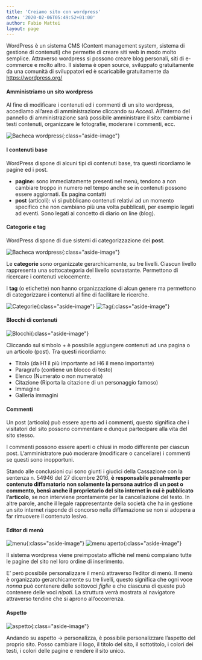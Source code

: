```yaml
---
title: 'Creiamo sito con wordpress'
date: '2020-02-06T05:49:52+01:00'
author: Fabio Mattei
layout: page
---
```


WordPress è un sistema CMS (Content management system, sistema di gestione di contenuti) che permette di creare siti web in modo molto semplice. Attraverso wordpress si possono creare blog personali, siti di e-commerce e molto altro. Il sistema è open source, sviluppato gratuitamente da una comunità di sviluppatori ed è scaricabile gratuitamente da <https://wordpress.org/>

#### Amministriamo un sito wordpress

Al fine di modificare i contenuti ed i commenti di un sito wordpress, accediamo all’area di amministrazione cliccando su *Accedi*. All’interno del pannello di amministrazione sarà possibile amministrare il sito: cambiarne i testi contenuti, organizzare le fotografie, moderare i commenti, ecc.

![Bacheca wordpress](/images/web/wordpress/bacheca_wordpress.png){:class="aside-image"}

#### I contenuti base

WordPress dispone di alcuni tipi di contenuti base, tra questi ricordiamo le pagine ed i post.

- **pagine:** sono immediatamente presenti nel menú, tendono a non cambiare troppo in numero nel tempo anche se in contenuti possono essere aggiornati. Es pagina contatti
- **post** (articoli): vi si pubblicano contenuti relativi ad un momento specifico che non cambiano più una volta pubblicati, per esempio legati ad eventi. Sono legati al concetto di diario on line (blog).

#### Categorie e tag

WordPress dispone di due sistemi di categorizzazione dei **post**.


![Bacheca wordpress](/images/web/wordpress/categorie_tag-1.png){:class="aside-image"}

Le **categorie** sono organizzate gerarchicamente, su tre livelli. Ciascun livello rappresenta una sottocategoria del livello sovrastante. Permettono di ricercare i contenuti velocemente.

I **tag** (o etichette) non hanno organizzazione di alcun genere ma permettono di categorizzare i contenuti al fine di facilitare le ricerche.

![Categorie](/images/web/wordpress/categorie.png){:class="aside-image"}
![Tag](/images/web/wordpress/tag.png){:class="aside-image"}

#### Blocchi di contenuti

![Blocchi](/images/web/wordpress/blocchi.png){:class="aside-image"}

Cliccando sul simbolo + è possibile aggiungere contenuti ad una pagina o un articolo (post). Tra questi ricordiamo:

- Titolo (da H1 il più importante ad H6 il meno importante)
- Paragrafo (contiene un blocco di testo)
- Elenco (Numerato o non numerato)
- Citazione (Riporta la citazione di un personaggio famoso)
- Immagine
- Galleria immagini

#### Commenti

Un post (articolo) può essere aperto ad i commenti, questo significa che i visitatori del sito possono commentare e dunque partecipare alla vita del sito stesso.

I commenti possono essere aperti o chiusi in modo differente per ciascun post. L’amministratore può moderare (modificare o cancellare) i commenti se questi sono inopportuni.

Stando alle conclusioni cui sono giunti i giudici della Cassazione con la sentenza n. 54946 del 27 dicembre 2016, **è responsabile penalmente per contenuto diffamatorio non solamente la persona autrice di un post o commento, bensì anche il proprietario del sito internet in cui è pubblicato l’articolo**, se non interviene prontamente per la cancellazione del testo. In altre parole, anche il legale rappresentante della società che ha in gestione un sito internet risponde di concorso nella diffamazione se non si adopera a far rimuovere il contenuto lesivo.

#### Editor di menù

![menu](/images/web/wordpress/menu.png){:class="aside-image"}
![menu aperto](/images/web/wordpress/menu_aperto.png){:class="aside-image"}

Il sistema wordpress viene preimpostato affichè nel menù compaiano tutte le pagine del sito nel loro ordine di inserimento.

E’ però possibile personalizzare il menù attraverso l’editor di menù. Il menù è organizzato gerarchicamente su tre livelli, questo significa che ogni voce *nonna* può contenere delle sottovoci *figlie* e che ciascuna di queste può contenere delle voci *nipoti*. La struttura verrà mostrata al navigatore attraverso tendine che si aprono all’occorrenza.

#### Aspetto

![aspetto](/images/web/wordpress/aspetto.png){:class="aside-image"}

Andando su aspetto -&gt; personalizza, è possibile personalizzare l’aspetto del proprio sito. Posso cambiare il logo, il titolo del sito, il sottotitolo, i colori dei testi, i colori delle pagine e rendere il sito unico.
